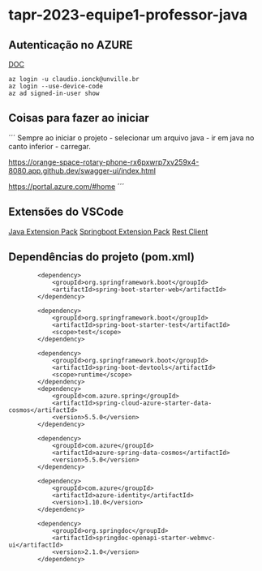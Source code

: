 # tapr-2023-equipe1-professor-java

## Autenticação no AZURE
[DOC](https://learn.microsoft.com/en-us/cli/azure/install-azure-cli-linux?pivots=apt)

```
az login -u claudio.ionck@unville.br
az login --use-device-code
az ad signed-in-user show
```
## Coisas para fazer ao iniciar
´´´
Sempre ao iniciar o projeto - selecionar um arquivo java - ir em java no canto inferior - carregar.

https://orange-space-rotary-phone-rx6pxwrp7xv259x4-8080.app.github.dev/swagger-ui/index.html

https://portal.azure.com/#home
´´´

## Extensões do VSCode
[Java Extension Pack](https://marketplace.visualstudio.com/items?itemName=vscjava.vscode-java-pack)
[Springboot Extension Pack](https://marketplace.visualstudio.com/items?itemName=vmware.vscode-boot-dev-pack)
[Rest Client](https://marketplace.visualstudio.com/items?itemName=humao.rest-client)

## Dependências do projeto (pom.xml)
```
        <dependency>
			<groupId>org.springframework.boot</groupId>
			<artifactId>spring-boot-starter-web</artifactId>
		</dependency>

		<dependency>
			<groupId>org.springframework.boot</groupId>
			<artifactId>spring-boot-starter-test</artifactId>
			<scope>test</scope>
		</dependency>

		<dependency>
			<groupId>org.springframework.boot</groupId>
			<artifactId>spring-boot-devtools</artifactId>
			<scope>runtime</scope>
		</dependency>
		<dependency>
			<groupId>com.azure.spring</groupId>
			<artifactId>spring-cloud-azure-starter-data-cosmos</artifactId>
			<version>5.5.0</version>
		</dependency>

		<dependency>
			<groupId>com.azure</groupId>
			<artifactId>azure-spring-data-cosmos</artifactId>
			<version>5.5.0</version>
		</dependency>

		<dependency>
			<groupId>com.azure</groupId>
			<artifactId>azure-identity</artifactId>
			<version>1.10.0</version>
		</dependency>

		<dependency>
			<groupId>org.springdoc</groupId>
			<artifactId>springdoc-openapi-starter-webmvc-ui</artifactId>
			<version>2.1.0</version>
		</dependency>
```